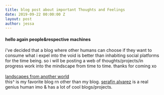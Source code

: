 ```yaml
---
title: blog post about important Thoughts and Feelings
date: 2019-09-22 00:00:00 Z
layout: post
author: jessa
---
```


<h4>hello again people&respective machines</h4>
<p>i've decided that a blog where other humans can choose if they want to consume what i expel into the void is better than inhabiting social platforms for the time being. so i will be posting a web of thoughts/projects/in progress work into the mindscape from time to time. thanks for coming xo
<br>
<br>
<a href="https://landscapesfromanother.world/">landscapes from another world</a><br>
this^ is my favorite blog rn other than my blog. <a href="http://serafinalvarez.net/">serafin alvarez</a> is a real genius human imo & has a lot of cool blogs/projects.
<br>
 </p>
